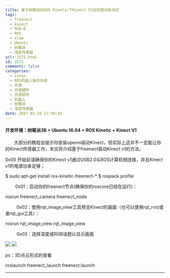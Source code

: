 ```yaml
---
title: 基于树莓派在ROS Kinetic下Kinect V1在的驱动和测试
tags:
  - freenect
  - kinect
  - RGB-D
  - ROS
  - slam
  - Ubuntu
  - 树莓派
  - 深度传感器
url: 1571.html
id: 1571
comments: false
categories:
  - Linux
  - ROS机器人操作系统
  - 开源
  - 开源硬件
  - 开源软件
  - 机器人
  - 树莓派
  - 深度传感器
date: 2017-03-28 17:59:43
---
```


#### 开发环境：**树莓派3B** \+ **Ubuntu 16.04** \+ **ROS Kinetic** \+ **Kinect V1**

       大部分的教程会提示你安装openni驱动Kinect，但实际上这并不一定能让你的Kinect传感器工作，本文将介绍基于freenect驱动Kinect v1的方法。

0x00 开始前请确保你的Kinect v1通过USB2.0与ROS计算机相连接，并且Kinect v1的电源功率足够；

$ sudo apt-get install  ros-kinetic-freenect-*
$ rospack profile

        0x01：启动你的freenect节点(确保你的roscore已经在运行)：

rosrun freenect\_camera freenect\_node

         0x02：使用rqt\_image\_view工具预览Kinect的画面（也可以使用rqt\_rviz或者rqt\_gui工具）：

rosrun rqt\_image\_view rqt\_image\_view

         0x03：选择深度或RGB话题以显示画面

![](http://oarap.org/wp-content/uploads/2017/03/kinect_freenect_depth_view.jpg) ![](http://oarap.org/wp-content/uploads/2017/03/kinect_freenect_rgb_view.jpg)

ps：3D点云形式的查看

roslaunch freenect_launch freenect.launch

* * *